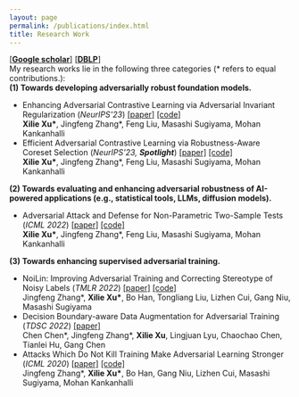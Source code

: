 ```yaml
---
layout: page
permalink: /publications/index.html
title: Research Work
---
```


[[**Google scholar**]](https://scholar.google.com/citations?hl=en&user=zea9MKUAAAAJ) [[**DBLP**]](https://dblp.org/pid/259/2327.html) <br/>
My research works lie in the following three categories (\* refers to equal contributions.): <br/>
**(1) Towards developing adversarially robust foundation models.**
- Enhancing Adversarial Contrastive Learning via Adversarial Invariant Regularization (*NeurIPS'23*) [[paper]](https://arxiv.org/pdf/2305.00374.pdf) [[code]]()
<br/> **Xilie Xu\***, Jingfeng Zhang\*, Feng Liu, Masashi Sugiyama, Mohan Kankanhalli
- Efficient Adversarial Contrastive Learning via Robustness-Aware Coreset Selection (*NeurIPS'23,* ___Spotlight___) [[paper]](https://arxiv.org/pdf/2302.03857.pdf) [[code]]()
<br/> **Xilie Xu\***, Jingfeng Zhang\*, Feng Liu, Masashi Sugiyama, Mohan Kankanhalli

**(2) Towards evaluating and enhancing adversarial robustness of AI-powered applications (e.g., statistical tools, LLMs, diffusion models).**
- Adversarial Attack and Defense for Non-Parametric Two-Sample Tests (*ICML 2022*) [[paper]](https://proceedings.mlr.press/v162/xu22m/xu22m.pdf) [[code]](https://github.com/GodXuxilie/Robust-TST)
<br/> **Xilie Xu\***, Jingfeng Zhang*, Feng Liu, Masashi Sugiyama, Mohan Kankanhalli

**(3) Towards enhancing supervised adversarial training.** 

- NoiLin: Improving Adversarial Training and Correcting Stereotype of Noisy Labels (*TMLR 2022*) [[paper]](https://openreview.net/pdf?id=zlQXV7xtZs) [[code]](https://github.com/zjfheart/NoiLIn) <br> Jingfeng Zhang\*, **Xilie Xu\***, Bo Han, Tongliang Liu, Lizhen Cui, Gang Niu, Masashi Sugiyama
- Decision Boundary-aware Data Augmentation for Adversarial Training (*TDSC 2022*) [[paper]](https://ieeexplore.ieee.org/abstract/document/9754227)
<br/> Chen Chen\*, Jingfeng Zhang\*, **Xilie Xu**, Lingjuan Lyu, Chaochao Chen, Tianlei Hu, Gang Chen
- Attacks Which Do Not Kill Training Make Adversarial Learning Stronger (*ICML 2020*) [[paper]](https://proceedings.mlr.press/v119/zhang20z/zhang20z.pdf) [[code]](https://github.com/zjfheart/Friendly-Adversarial-Training)
<br/> Jingfeng Zhang\*, **Xilie Xu\***, Bo Han, Gang Niu, Lizhen Cui, Masashi Sugiyama, Mohan Kankanhalli

<br>
